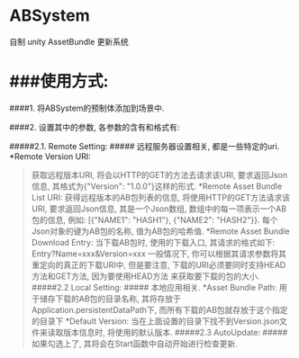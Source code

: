 # ABSystem
自制 unity AssetBundle 更新系统

###使用方式:
========
####1. 将ABSystem的预制体添加到场景中.

####2. 设置其中的参数, 各参数的含有和格式有:

#####2.1. Remote Setting: #####
远程服务器设置相关, 都是一些特定的uri.
*Remote Version URI:
>获取远程版本URI, 将会以HTTP的GET的方法去请求该URI, 要求返回Json信息, 其格式为{"Version": "1.0.0"}这样的形式.
*Remote Asset Bundle List URI:
>获得远程版本的AB包列表的信息, 将使用HTTP的GET方法请求该URI, 要求返回Json信息, 其是一个Json数组, 数组中的每一项表示一个AB包的信息, 例如: [{"NAME1": "HASH1"}, {"NAME2": "HASH2"}}. 每个Json对象的键为AB包的名称, 值为AB包的哈希值.
*Remote Asset Bundle Download Entry:
>当下载AB包时, 使用的下载入口, 其请求的格式如下:
>   Entry?Name=xxx&Version=xxx
>一般情况下, 你可以根据其请求参数将其重定向的真正的下载URI中, 但是要注意, 下载的URI必须要同时支持HEAD方法和GET方法, 因为要使用HEAD方法
来获取要下载的包的大小.
#####2.2 Local Setting: #####
本地应用相关.
*Asset Bundle Path:
>用于储存下载的AB包的目录名称, 其将存放于Application.persistentDataPath下, 而所有下载的AB包就存放于这个指定的目录下
*Default Version:
>当在上面设置的目录下找不到Version.json文件来读取版本信息时, 将使用的默认版本.
#####2.3 AutoUpdate: #####
>如果勾选上了, 其将会在Start函数中自动开始进行检查更新.

